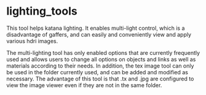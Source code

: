 # lighting_tools

This tool helps katana lighting.
It enables multi-light control, which is a disadvantage of gaffers, 
and can easily and conveniently view and apply various hdri images.


The multi-lighting tool has only enabled options that are currently frequently used and allows users to change all options on objects and links as well as materials according to their needs. In addition, the tex image tool can only be used in the folder currently used, and can be added and modified as necessary. The advantage of this tool is that .tx and .jpg are configured to view the image viewer even if they are not in the same folder.
